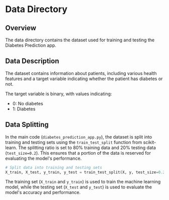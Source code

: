 # Data Directory

## Overview
The data directory contains the dataset used for training and testing the Diabetes Prediction app.

## Data Description
The dataset contains information about patients, including various health features and a target variable indicating whether the patient has diabetes or not.

The target variable is binary, with values indicating:
- 0: No diabetes
- 1: Diabetes

## Data Splitting
In the main code (`diabetes_prediction_app.py`), the dataset is split into training and testing sets using the `train_test_split` function from scikit-learn. The splitting ratio is set to 80% training data and 20% testing data (`test_size=0.2`). This ensures that a portion of the data is reserved for evaluating the model's performance.

```python
# Split data into training and testing sets
X_train, X_test, y_train, y_test = train_test_split(X, y, test_size=0.2, random_state=42)
```

The training set (`X_train` and `y_train`) is used to train the machine learning model, while the testing set (`X_test` and `y_test`) is used to evaluate the model's accuracy and performance.

